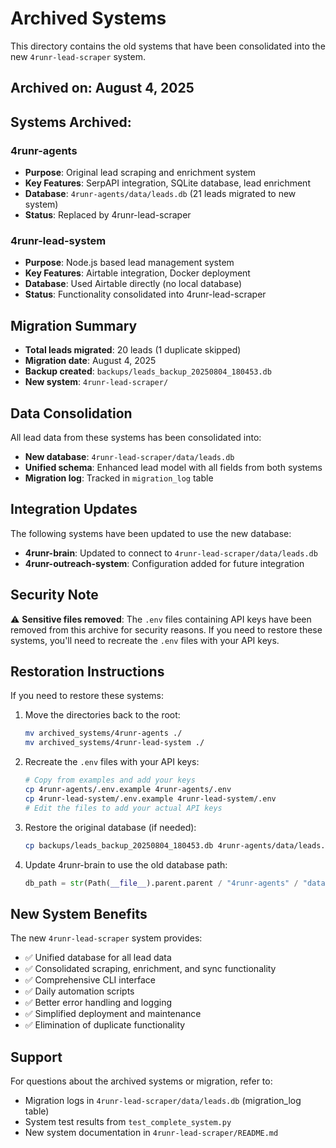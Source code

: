 # Archived Systems

This directory contains the old systems that have been consolidated into the new `4runr-lead-scraper` system.

## Archived on: August 4, 2025

## Systems Archived:

### 4runr-agents
- **Purpose**: Original lead scraping and enrichment system
- **Key Features**: SerpAPI integration, SQLite database, lead enrichment
- **Database**: `4runr-agents/data/leads.db` (21 leads migrated to new system)
- **Status**: Replaced by 4runr-lead-scraper

### 4runr-lead-system  
- **Purpose**: Node.js based lead management system
- **Key Features**: Airtable integration, Docker deployment
- **Database**: Used Airtable directly (no local database)
- **Status**: Functionality consolidated into 4runr-lead-scraper

## Migration Summary

- **Total leads migrated**: 20 leads (1 duplicate skipped)
- **Migration date**: August 4, 2025
- **Backup created**: `backups/leads_backup_20250804_180453.db`
- **New system**: `4runr-lead-scraper/`

## Data Consolidation

All lead data from these systems has been consolidated into:
- **New database**: `4runr-lead-scraper/data/leads.db`
- **Unified schema**: Enhanced lead model with all fields from both systems
- **Migration log**: Tracked in `migration_log` table

## Integration Updates

The following systems have been updated to use the new database:
- **4runr-brain**: Updated to connect to `4runr-lead-scraper/data/leads.db`
- **4runr-outreach-system**: Configuration added for future integration

## Security Note

⚠️ **Sensitive files removed**: The `.env` files containing API keys have been removed from this archive for security reasons. If you need to restore these systems, you'll need to recreate the `.env` files with your API keys.

## Restoration Instructions

If you need to restore these systems:

1. Move the directories back to the root:
   ```bash
   mv archived_systems/4runr-agents ./
   mv archived_systems/4runr-lead-system ./
   ```

2. Recreate the `.env` files with your API keys:
   ```bash
   # Copy from examples and add your keys
   cp 4runr-agents/.env.example 4runr-agents/.env
   cp 4runr-lead-system/.env.example 4runr-lead-system/.env
   # Edit the files to add your actual API keys
   ```

3. Restore the original database (if needed):
   ```bash
   cp backups/leads_backup_20250804_180453.db 4runr-agents/data/leads.db
   ```

4. Update 4runr-brain to use the old database path:
   ```python
   db_path = str(Path(__file__).parent.parent / "4runr-agents" / "data" / "leads.db")
   ```

## New System Benefits

The new `4runr-lead-scraper` system provides:
- ✅ Unified database for all lead data
- ✅ Consolidated scraping, enrichment, and sync functionality  
- ✅ Comprehensive CLI interface
- ✅ Daily automation scripts
- ✅ Better error handling and logging
- ✅ Simplified deployment and maintenance
- ✅ Elimination of duplicate functionality

## Support

For questions about the archived systems or migration, refer to:
- Migration logs in `4runr-lead-scraper/data/leads.db` (migration_log table)
- System test results from `test_complete_system.py`
- New system documentation in `4runr-lead-scraper/README.md`